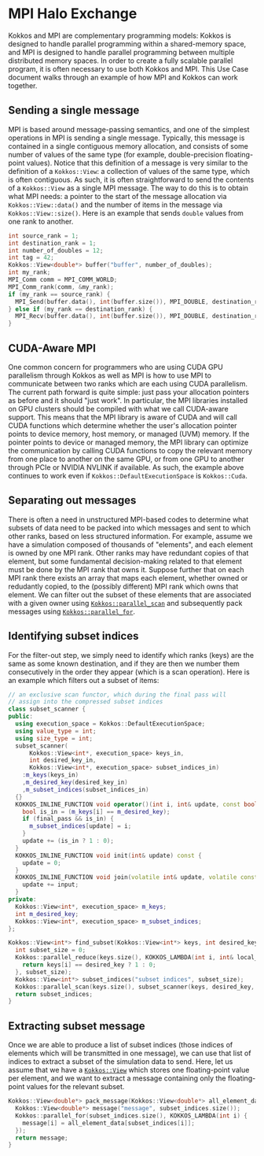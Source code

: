 # MPI Halo Exchange

Kokkos and MPI are complementary programming models: Kokkos is designed to handle
parallel programming within a shared-memory space, and MPI is designed to handle parallel programming
between multiple distributed memory spaces.
In order to create a fully scalable parallel program, it is often necessary to use both
Kokkos and MPI.
This Use Case document walks through an example of how MPI and Kokkos can work together.

## Sending a single message

MPI is based around message-passing semantics, and one of the simplest operations in MPI is sending
a single message.
Typically, this message is contained in a single contiguous memory allocation, and consists of some
number of values of the same type (for example, double-precision floating-point values).
Notice that this definition of a message is very similar to the definition of a `Kokkos::View`:
a collection of values of the same type, which is often contiguous.
As such, it is often straightforward to send the contents of a `Kokkos::View` as a single MPI message.
The way to do this is to obtain what MPI needs: a pointer to the start of the message allocation via `Kokkos::View::data()`
and the number of items in the message via `Kokkos::View::size()`.
Here is an example that sends `double` values from one rank to another.

```c++
int source_rank = 1;
int destination_rank = 1;
int number_of_doubles = 12;
int tag = 42;
Kokkos::View<double*> buffer("buffer", number_of_doubles);
int my_rank;
MPI_Comm comm = MPI_COMM_WORLD;
MPI_Comm_rank(comm, &my_rank);
if (my_rank == source_rank) {
  MPI_Send(buffer.data(), int(buffer.size()), MPI_DOUBLE, destination_rank, tag, comm);
} else if (my_rank == destination_rank) {
  MPI_Recv(buffer.data(), int(buffer.size()), MPI_DOUBLE, destination_rank, tag, comm);
}
```

## CUDA-Aware MPI

One common concern for programmers who are using CUDA GPU parallelism through Kokkos as well as MPI is
how to use MPI to communicate between two ranks which are each using CUDA parallelism.
The current path forward is quite simple: just pass your allocation pointers as before and it should
"just work".
In particular, the MPI libraries installed on GPU clusters should be compiled with what we call
CUDA-aware support.
This means that the MPI library is aware of CUDA and will call CUDA functions which determine whether
the user's allocation pointer points to device memory, host memory, or managed (UVM) memory.
If the pointer points to device or managed memory, the MPI library can optimize the communication by
calling CUDA functions to copy the relevant memory from one place to another on the same GPU,
or from one GPU to another through PCIe or NVIDIA NVLINK if available.
As such, the example above continues to work even if `Kokkos::DefaultExecutionSpace` is `Kokkos::Cuda`.

## Separating out messages

There is often a need in unstructured MPI-based codes to determine what subsets of data need to be
packed into which messages and sent to which other ranks, based on less structured information.
For example, assume we have a simulation composed of thousands of "elements", and each element is
owned by one MPI rank.
Other ranks may have redundant copies of that element, but some fundamental decision-making related
to that element must be done by the MPI rank that owns it.
Suppose further that on each MPI rank there exists an array that maps each element, whether owned
or redudantly copied, to the (possibly different) MPI rank which owns that element.
We can filter out the subset of these elements that are associated with a given owner using
[`Kokkos::parallel_scan`](../API/core/parallel-dispatch/parallel_scan) and subsequently pack messages using [`Kokkos::parallel_for`](../API/core/parallel-dispatch/parallel_for).

## Identifying subset indices

For the filter-out step, we simply need to identify which ranks (keys) are the same as some
known destination, and if they are then we number them consecutively in the order they appear
(which is a scan operation).
Here is an example which filters out a subset of items:

```c++
// an exclusive scan functor, which during the final pass will
// assign into the compressed subset indices
class subset_scanner {
public:
  using execution_space = Kokkos::DefaultExecutionSpace;
  using value_type = int;
  using size_type = int;
  subset_scanner(
      Kokkos::View<int*, execution_space> keys_in,
      int desired_key_in,
      Kokkos::View<int*, execution_space> subset_indices_in)
    :m_keys(keys_in)
    ,m_desired_key(desired_key_in)
    ,m_subset_indices(subset_indices_in)
  {}
  KOKKOS_INLINE_FUNCTION void operator()(int i, int& update, const bool final_pass) const {
    bool is_in = (m_keys[i] == m_desired_key);
    if (final_pass && is_in) {
      m_subset_indices[update] = i;
    }
    update += (is_in ? 1 : 0);
  }
  KOKKOS_INLINE_FUNCTION void init(int& update) const {
    update = 0;
  }
  KOKKOS_INLINE_FUNCTION void join(volatile int& update, volatile const int& input) const {
    update += input;
  }
private:
  Kokkos::View<int*, execution_space> m_keys;
  int m_desired_key;
  Kokkos::View<int*, execution_space> m_subset_indices;
};

Kokkos::View<int*> find_subset(Kokkos::View<int*> keys, int desired_key) {
  int subset_size = 0;
  Kokkos::parallel_reduce(keys.size(), KOKKOS_LAMBDA(int i, int& local_sum) {
    return keys[i] == desired_key ? 1 : 0;
  }, subset_size);
  Kokkos::View<int*> subset_indices("subset indices", subset_size);
  Kokkos::parallel_scan(keys.size(), subset_scanner(keys, desired_key, subset_indices));
  return subset_indices;
}
```

## Extracting subset message

Once we are able to produce a list of subset indices (those indices of elements which will be transmitted in one message),
we can use that list of indices to extract a subset of the simulation data to send.
Here, let us assume that we have a [`Kokkos::View`](../API/core/view/view) which stores one floating-point value per element, and we want
to extract a message containing only the floating-point values for the relevant subset.

```c++
Kokkos::View<double*> pack_message(Kokkos::View<double*> all_element_data, Kokkos::View<int*> subset_indices) {
  Kokkos::View<double*> message("message", subset_indices.size());
  Kokkos::parallel_for(subset_indices.size(), KOKKOS_LAMBDA(int i) {
    message[i] = all_element_data[subset_indices[i]];
  });
  return message;
}
```
